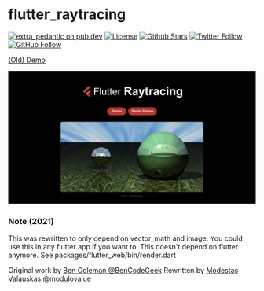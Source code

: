 # flutter_raytracing

[![extra_pedantic on pub.dev](https://img.shields.io/badge/style-extra__pedantic-blue?style=flat-square)](https://pub.dev/packages/extra_pedantic) [![License](https://img.shields.io/github/license/modulovalue/flutter_raytracing?style=flat-square&logo=github)](https://github.com/modulovalue/flutter_raytracing/blob/master/LICENSE) [![Github Stars](https://img.shields.io/github/stars/modulovalue/flutter_raytracing?style=flat-square&logo=github)](https://github.com/modulovalue/flutter_raytracing) [![Twitter Follow](https://img.shields.io/twitter/follow/modulovalue?style=social&logo=twitter)](https://twitter.com/modulovalue) [![GitHub Follow](https://img.shields.io/github/followers/modulovalue?style=social&logo=github)](https://github.com/modulovalue)

[(Old) Demo](https://modulovalue.com/flutter_raytracing)

![Screenshot 1](assets/screenshot1.png)

### Note (2021)
This was rewritten to only depend on vector_math and image.
You could use this in any flutter app if you want to.
This doesn't depend on flutter anymore.
See packages/flutter_web/bin/render.dart

Original work by [Ben Coleman @BenCodeGeek](https://twitter.com/BenCodeGeek)
Rewritten by [Modestas Valauskas @modulovalue](https://twitter.com/modulovalue)
